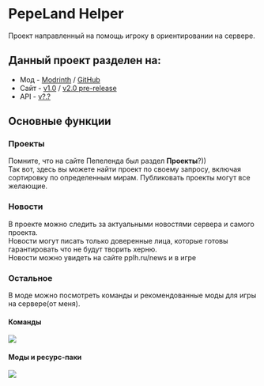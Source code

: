 # PepeLand Helper
Проект направленный на помощь игроку в ориентировании на сервере.

## Данный проект разделен на:
- Мод - [Modrinth](https://modrinth.com/mod/ppl-helper) / [GitHub](https://github.com/pepeland-helper/ppl-helper-mod)
- Сайт - [v1.0](https://l.pplh.ru) / [v2.0 pre-release](https://pplh.ru)
- API - [v?.?](https://api.pplh.ru)

## Основные функции
### Проекты
Помните, что на сайте Пепеленда был раздел **Проекты**?))<br>
Так вот, здесь вы можете найти проект по своему запросу, включая сортировку по определенным мирам. Публиковать проекты могут все желающие.

### Новости
В проекте можно следить за актуальными новостями сервера и самого проекта.<br>
Новости могут писать только доверенные лица, которые готовы гарантировать что не будут творить херню.<br>
Новости можно увидеть на сайте pplh.ru/news и в игре

### Остальное
В моде можно посмотреть команды и рекомендованные моды для игры на сервере(от меня).

#### Команды
![](https://wfu.kelcu.ru/zsh0nGo)
#### Моды и ресурс-паки
![](https://wfu.kelcu.ru/6qgHeHX)

